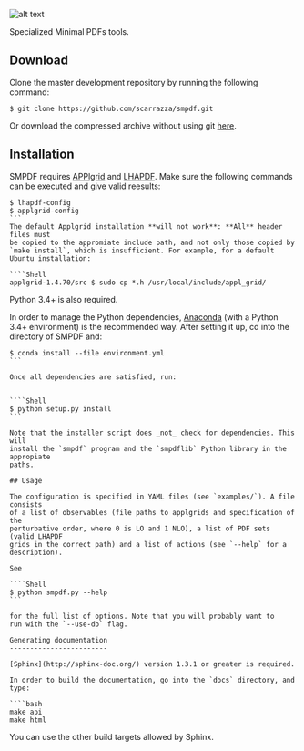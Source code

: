 ![alt text](https://github.com/scarrazza/smpdf/raw/master/extra/logo.png "Logo")

Specialized Minimal PDFs tools.

## Download

Clone the master development repository by running the following command:

```Shell
$ git clone https://github.com/scarrazza/smpdf.git
```

Or download the compressed archive without using git
[here](https://github.com/scarrazza/smpdf/archive/master.zip).

## Installation

SMPDF requires [APPlgrid](https://applgrid.hepforge.org/) and
[LHAPDF](https://lhapdf.hepforge.org/). Make sure the following commands can be
executed and give valid reesults:

````Shell
$ lhapdf-config
$ applgrid-config
```
The default Applgrid installation **will not work**: **All** header files must 
be copied to the appromiate include path, and not only those copied by
`make install`, which is insufficient. For example, for a default
Ubuntu installation:

````Shell
applgrid-1.4.70/src $ sudo cp *.h /usr/local/include/appl_grid/
````

Python 3.4+ is also required.

In order to manage the Python dependencies,
[Anaconda](https://store.continuum.io/cshop/anaconda/) (with a Python  
3.4+ environment) is the recommended way. After setting it up,
cd into the directory of SMPDF and:

````Shell
$ conda install --file environment.yml
```

Once all dependencies are satisfied, run:


````Shell
$ python setup.py install
```

Note that the installer script does _not_ check for dependencies. This will
install the `smpdf` program and the `smpdflib` Python library in the appropiate
paths.

## Usage

The configuration is specified in YAML files (see `examples/`). A file consists
of a list of observables (file paths to applgrids and specification of the
perturbative order, where 0 is LO and 1 NLO), a list of PDF sets (valid LHAPDF
grids in the correct path) and a list of actions (see `--help` for a
description).  

See

````Shell
$ python smpdf.py --help
```

for the full list of options. Note that you will probably want to
run with the `--use-db` flag.

Generating documentation
------------------------

[Sphinx](http://sphinx-doc.org/) version 1.3.1 or greater is required. 

In order to build the documentation, go into the `docs` directory, and
type:

````bash
make api
make html
````

You can use the other build targets allowed by Sphinx.
